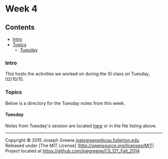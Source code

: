 # Week 4

## Contents
- [Intro](#intro)
- [Topics](#topics)
  - [Tuesday](#tuesday)

### Intro
This hosts the activities we worked on during the SI class on Tuesday, 02/10/15.

### Topics
Below is a directory for the Tuesday notes from this week.

#### Tuesday
Notes from Tuesday's session are located [here](TUES_NOTES.md) or in the file listing above.

-------------------------------------------------------------------------------

Copyright &copy; 2015 Joseph Greene <joeisgreene@csu.fullerton.edu>  
Released under [The MIT License] (http://opensource.org/licenses/MIT)  
Project located at <https://github.com/joegreene/CS_121_Fall_2014>
